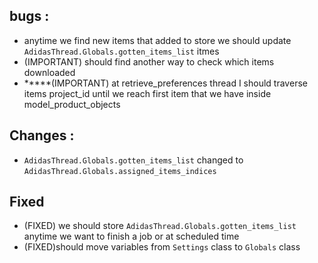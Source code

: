 ## bugs :
- anytime we find new items that added to store we should update `AdidasThread.Globals.gotten_items_list` itmes 
- (IMPORTANT) should find another way to check which items downloaded
- *****(IMPORTANT) at retrieve_preferences thread I should traverse items project_id until we reach first item that we have inside model_product_objects


## Changes : 
- `AdidasThread.Globals.gotten_items_list` changed to `AdidasThread.Globals.assigned_items_indices`

## Fixed
- (FIXED) we should store `AdidasThread.Globals.gotten_items_list` anytime we want to finish a job or at scheduled time 
- (FIXED)should move variables from `Settings` class to `Globals` class

